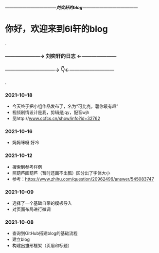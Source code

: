 
##### ————————————刘奕轩的blog—————————————
#   你好，欢迎来到6l轩的blog
.
### ———————→ 刘奕轩的日志 ←———————
### ——————————→ 👇←—————————
.
### 2021-10-18
 - 今天终于把小组作品发布了，名为“可比克，薯你最有趣”
 - 视频剧情设计是我，剪辑是jqy，配音wjh
 - 见http://www.ccfcs.cn/show/info?id=32762

### 2021-10-16
 - 妈妈咪呀 好冷

### 2021-10-12
 - 搜索到参考样例
 - 照葫芦画葫芦（暂时还画不出瓢）区分出了字体大小
 - 参考：https://www.zhihu.com/question/20962496/answer/545083747


### 2021-10-09
 - 选择了一个基础自带的模板导入
 - 对页面布局进行微调


### 2021-10-08
 - 查询到GitHub搭建blog的基础流程
 - 建立blog
 - 构建出雏形框架（页眉和标题）

